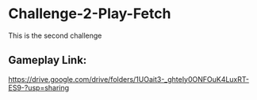# Challenge-2-Play-Fetch
 This is the second challenge

## Gameplay Link:
https://drive.google.com/drive/folders/1UOait3-_ghteIy0ONFOuK4LuxRT-ES9-?usp=sharing

